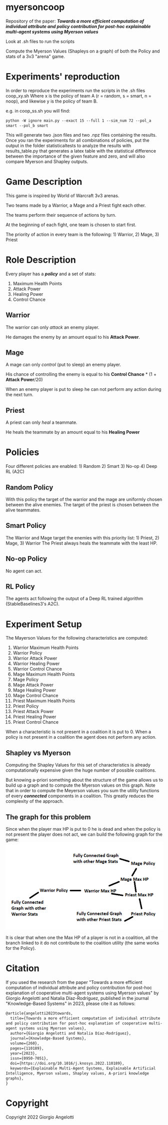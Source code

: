 # myersoncoop
Repository of the paper: **_Towards a more efficient computation of individual attribute and policy contribution for post-hoc explainable multi-agent systems using Myerson values_**

Look at .sh files to run the scripts

Compute the Myerson Values (Shapleys on a graph) of both the Policy and stats of a 3v3 "arena" game.

# Experiments' reproduction
In order to reproduce the experiments run the scripts in the .sh files coop_xy.sh
Where x is the policy of team A (r = random, s = smart, n = noop), and likewise y is the policy of team B.

e.g. in coop_ss.sh you will find:
```console
python -W ignore main.py --exact 15 --full 1 --sim_num 72 --pol_a smart --pol_b smart
```
This will generate two .json files and two .npz files containing the results.
Once you ran the experiments for all combinations of policies, put the output in the folder statisticaltests to analyze the results with results_table.py that generates a latex table with the statistical difference between the importance of the given feature and zero, and  will also compare Myerson and Shapley outputs.

# Game Description
This game is inspired by World of Warcraft 3v3 arenas.

Two teams made by a Warrior, a Mage and a Priest fight each other.

The teams perform their sequence of actions by turn.

At the beginning of each fight, one team is chosen to start first.

The priority of action in every team is the following: 1) Warrior, 2) Mage, 3) Priest


# Role Description
Every player has a **_policy_** and a set of stats:
1. Maximum Health Points
2. Attack Power
3. Healing Power
4. Control Chance
## Warrior
The warrior can only _attack_ an enemy player.

He damages the enemy by an amount equal to his **Attack Power**.
## Mage
A mage can only _control_ (put to sleep) an enemy player.

His chance of controlling the enemy is equal to his **Control Chance**  * (1 + **Attack Power**/20)

When an enemy player is put to sleep he can not perform any action during the next turn.

## Priest
A priest can only _heal_ a teammate.

He heals the teammate by an amount equal to his **Healing Power**

# Policies
Four different policies are enabled: 1) Random 2) Smart 3) No-op 4) Deep RL (A2C)

## Random Policy
With this policy the target of the warrior and the mage are uniformly chosen between the alive enemies.
The target of the priest is chosen between the alive teammates.

## Smart Policy
The Warrior and Mage target the enemies with this priority list: 1) Priest, 2) Mage, 3) Warrior
The Priest always heals the teammate with the least HP.

## No-op Policy
No agent can act.

## RL Policy
The agents act following the output of a Deep RL trained algorithm (StableBaselines3's A2C).

# Experiment Setup
The Mayerson Values for the following characteristics are computed:
1. Warrior Maximum Health Points
2. Warrior Policy
3. Warrior Attack Power
4. Warrior Healing Power
5. Warrior Control Chance
6. Mage Maximum Health Points
7. Mage Policy
8. Mage Attack Power
9. Mage Healing Power
10. Mage Control Chance
11. Priest Maximum Health Points
12. Priest Policy
13. Priest Attack Power
14. Priest Healing Power
15. Priest Control Chance

When a characteristic is not present in a coalition it is put to 0.
When a policy is not present in a coalition the agent does not perform any action.

## Shapley vs Myerson
Computing the Shapley Values for this set of characteristics is already computationally expensive given the huge number
of possible coalitions.

But knowing a-priori something about the structure of the game allows us to build up a graph and to compute the Myerson
values on this graph. Note that in order to compute the Meyerson values you sum the utility functions of every **_connected_**
components in a coalition. This greatly reduces the complexity of the approach.

## The graph for this problem
Since when the player max HP is put to 0 he is dead and when the policy is not present the player does not act, we can
build the following graph for the game:
![alt text](graph.png "Graph")

It is clear that when one the Max HP of a player is not in a coalition, all the branch linked to it do not contribute to
the coalition utility (the same works for the Policy).

# Citation
If you used the research from the paper "Towards a more efficient computation of individual attribute and policy contribution for post-hoc explanation of cooperative multi-agent systems using Myerson values" by Giorgio Angelotti and Natalia Díaz-Rodríguez, published in the journal "Knowledge-Based Systems" in 2023, please cite it as follows:

```
@article{angelotti2023towards,
  title={Towards a more efficient computation of individual attribute and policy contribution for post-hoc explanation of cooperative multi-agent systems using Myerson values},
  author={Giorgio Angelotti and Natalia Díaz-Rodríguez},
  journal={Knowledge-Based Systems},
  volume={260},
  pages={110189},
  year={2023},
  issn={0950-7051},
  doi={https://doi.org/10.1016/j.knosys.2022.110189},
  keywords={Explainable Multi-Agent Systems, Explainable Artificial Intelligence, Myerson values, Shapley values, A-priori knowledge graphs},
}
```

# Copyright
Copyright 2022 Giorgio Angelotti


